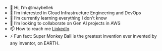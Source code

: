 - 👋 Hi, I’m @maybellek
- 👀 I’m interested in Cloud Infrastructure Engineering and DevOps
- 🌱 I’m currently learning everything I don't know
- 💞️ I’m looking to collaborate on Gen AI projects in AWS
- 📫 How to reach me [LinkedIn]([url](https://www.linkedin.com/in/maybellekmo/))
- ⚡ Fun fact: Super Monkey Ball is the greatest invention ever invented by any inventor, on EARTH.

<!---
maybellek/maybellek is a ✨ special ✨ repository because its `README.md` (this file) appears on your GitHub profile.
You can click the Preview link to take a look at your changes.
--->
